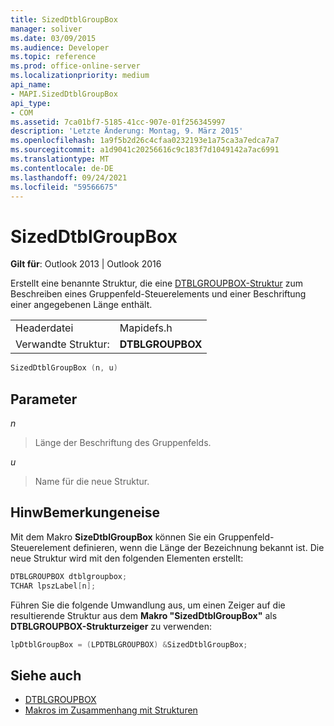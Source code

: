 ```yaml
---
title: SizedDtblGroupBox
manager: soliver
ms.date: 03/09/2015
ms.audience: Developer
ms.topic: reference
ms.prod: office-online-server
ms.localizationpriority: medium
api_name:
- MAPI.SizedDtblGroupBox
api_type:
- COM
ms.assetid: 7ca01bf7-5185-41cc-907e-01f256345997
description: 'Letzte Änderung: Montag, 9. März 2015'
ms.openlocfilehash: 1a9f5b2d26c4cfaa0232193e1a75ca3a7edca7a7
ms.sourcegitcommit: a1d9041c20256616c9c183f7d1049142a7ac6991
ms.translationtype: MT
ms.contentlocale: de-DE
ms.lasthandoff: 09/24/2021
ms.locfileid: "59566675"
---
```

# <a name="sizeddtblgroupbox"></a>SizedDtblGroupBox

**Gilt für**: Outlook 2013 | Outlook 2016 
  
Erstellt eine benannte Struktur, die eine [DTBLGROUPBOX-Struktur](dtblgroupbox.md) zum Beschreiben eines Gruppenfeld-Steuerelements und einer Beschriftung einer angegebenen Länge enthält. 
  
|||
|:-----|:-----|
|Headerdatei  <br/> |Mapidefs.h  <br/> |
|Verwandte Struktur:  <br/> |**DTBLGROUPBOX** <br/> |
   
```cpp
SizedDtblGroupBox (n, u)
```

## <a name="parameters"></a>Parameter

_n_
  
> Länge der Beschriftung des Gruppenfelds. 
    
_u_
  
> Name für die neue Struktur.
    
## <a name="remarks"></a>HinwBemerkungeneise

Mit dem Makro **SizeDtblGroupBox** können Sie ein Gruppenfeld-Steuerelement definieren, wenn die Länge der Bezeichnung bekannt ist. Die neue Struktur wird mit den folgenden Elementen erstellt: 
  
```cpp
DTBLGROUPBOX dtblgroupbox;
TCHAR lpszLabel[n];

```

Führen Sie die folgende Umwandlung aus, um einen Zeiger auf die resultierende Struktur aus dem **Makro "SizedDtblGroupBox"** als **DTBLGROUPBOX-Strukturzeiger** zu verwenden: 
  
```cpp
lpDtblGroupBox = (LPDTBLGROUPBOX) &SizedDtblGroupBox;

```

## <a name="see-also"></a>Siehe auch

- [DTBLGROUPBOX](dtblgroupbox.md)
- [Makros im Zusammenhang mit Strukturen](macros-related-to-structures.md)

